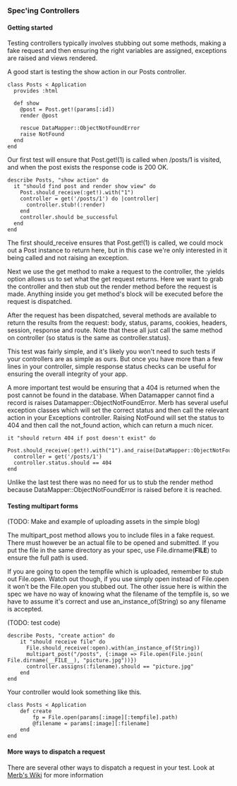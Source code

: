 ### Spec'ing Controllers

#### Getting started

Testing controllers typically involves stubbing out some methods, making a fake request and then ensuring the right variables are assigned, exceptions are raised and views rendered.

A good start is testing the show action in our Posts controller.

    class Posts < Application
      provides :html
  
      def show
        @post = Post.get!(params[:id])
        render @post
  
        rescue DataMapper::ObjectNotFoundError
        raise NotFound
      end
    end

Our first test will ensure that Post.get!(1) is called when /posts/1 is visited, and when the post exists the response code is 200 OK.

    describe Posts, "show action" do
      it "should find post and render show view" do
        Post.should_receive(:get!).with("1")
        controller = get('/posts/1') do |controller|
          controller.stub!(:render)
        end
        controller.should be_successful
      end
    end

The first should_receive ensures that Post.get!(1) is called, we could mock out a Post instance to return here, but in this case we're only interested in it being called and not raising an exception.

Next we use the get method to make a request to the controller, the :yields option allows us to set what the get request returns. Here we want to grab the controller and then stub out the render method before the request is made. Anything inside you get method's block will be executed before the request is dispatched.

After the request has been dispatched, several methods are available to return the results from the request: body, status, params, cookies, headers, session, response and route. Note that these all just call the same method on controller (so status is the same as controller.status).

This test was fairly simple, and it's likely you won't need to such tests if your controllers are as simple as ours. But once you have more than a few lines in your controller, simple response status checks can be useful for ensuring the overall integrity of your app.

A more important test would be ensuring that a 404 is returned when the post cannot be found in the database. When Datamapper cannot find a record is raises Datamapper::ObjectNotFoundError. Merb has several useful exception classes which will set the correct status and then call the relevant action in your Exceptions controller. Raising NotFound will set the status to 404 and then call the not_found action, which can return a much nicer.

    it "should return 404 if post doesn't exist" do
      Post.should_receive(:get!).with("1").and_raise(DataMapper::ObjectNotFoundError)
      controller = get('/posts/1')
      controller.status.should == 404
    end

Unlike the last test there was no need for us to stub the render method because DataMapper::ObjectNotFoundError is raised before it is reached.

#### Testing multipart forms

(TODO: Make and example of uploading assets in the simple blog)

The multipart_post method allows you to include files in a fake request. There must however be an actual file to be opened and submitted. If you put the file in the same directory as your spec, use File.dirname(__FILE__) to ensure the full path is used.

If you are going to open the tempfile which is uploaded, remember to stub out File.open. Watch out though, if you use simply open instead of File.open it won't be the File.open you stubbed out. The other issue here is within the spec we have no way of knowing what the filename of the tempfile is, so we have to assume it's correct and use an_instance_of(String) so any filename is accepted.

(TODO: test code)

    describe Posts, "create action" do 
        it "should receive file" do
          File.should_receive(:open).with(an_instance_of(String))
          multipart_post("/posts", {:image => File.open(File.join( File.dirname(__FILE__), "picture.jpg"))})
          controller.assigns(:filename).should == "picture.jpg"
        end
    end

Your controller would look something like this.

    class Posts < Application
        def create
            fp = File.open(params[:image][:tempfile].path)
            @filename = params[:image][:filename]
        end
    end

#### More ways to dispatch a request

There are several other ways to dispatch a request in your test. 
Look at [Merb's Wiki](http://wiki.merbivore.com/pages/controller-specs) for more information
